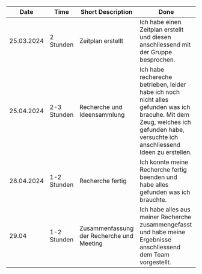 | Date               | Time            | Short Description | Done               |
|--------------------|-----------------|-------------------|--------------------|
| 25.03.2024    | 2 Stunden | Zeitplan erstellt | Ich habe einen Zeitplan erstellt und diesen anschliessend mit der Gruppe besprochen.  |
| 25.04.2024     | 2-3 Stunden | Recherche und Ideensammlung | Ich habe rechereche betrieben, leider habe ich noch nicht alles gefunden was ich bracuhe. Mit dem Zeug, welches ich gefunden habe, versuchte ich anschliessend Ideen zu erstellen. |
| 28.04.2024   | 1-2 Stunden | Recherche fertig | Ich konnte meine Recherche fertig beenden und habe alles gefunden was ich brauchte.  |
|  29.04  | 1-2 Stunden | Zusammenfassung der Recherche und Meeting | Ich habe alles aus meiner Recherche zusammengefasst und habe meine Ergebnisse anschliessend dem Team vorgestellt. |


